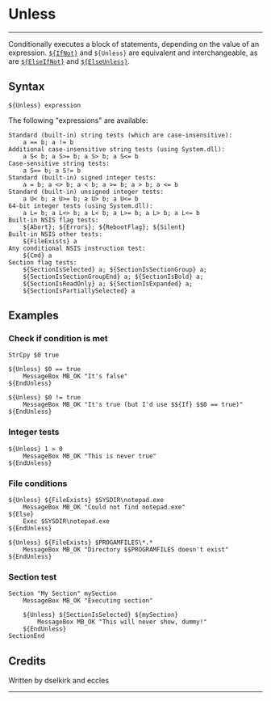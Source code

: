 # Unless

---

Conditionally executes a block of statements, depending on the value of an expression. [`${IfNot}`][1] and `${Unless}` are equivalent and interchangeable, as are [`${ElseIfNot}`][2] and [`${ElseUnless}`][3].

## Syntax

	${Unless} expression

The following "expressions" are available:

	Standard (built-in) string tests (which are case-insensitive):
	 	a == b; a != b
	Additional case-insensitive string tests (using System.dll):
	 	a S< b; a S>= b; a S> b; a S<= b
	Case-sensitive string tests:
	 	a S== b; a S!= b
	Standard (built-in) signed integer tests:
	 	a = b; a <> b; a < b; a >= b; a > b; a <= b
	Standard (built-in) unsigned integer tests:
	 	a U< b; a U>= b; a U> b; a U<= b
	64-bit integer tests (using System.dll):
		a L= b; a L<> b; a L< b; a L>= b; a L> b; a L<= b
	Built-in NSIS flag tests:
		${Abort}; ${Errors}; ${RebootFlag}; ${Silent}
	Built-in NSIS other tests:
		${FileExists} a
	Any conditional NSIS instruction test:
		${Cmd} a
	Section flag tests:
		${SectionIsSelected} a; ${SectionIsSectionGroup} a;
		${SectionIsSectionGroupEnd} a; ${SectionIsBold} a;
		${SectionIsReadOnly} a; ${SectionIsExpanded} a;
		${SectionIsPartiallySelected} a

## Examples

### Check if condition is met

	StrCpy $0 true

	${Unless} $0 == true
		MessageBox MB_OK "It's false"
	${EndUnless}

	${Unless} $0 != true
		MessageBox MB_OK "It's true (but I'd use $${If} $$0 == true)"
	${EndUnless}

### Integer tests

	${Unless} 1 > 0
		MessageBox MB_OK "This is never true"
	${EndUnless}

### File conditions

	${Unless} ${FileExists} $SYSDIR\notepad.exe
		MessageBox MB_OK "Could not find notepad.exe"
	${Else}
		Exec $SYSDIR\notepad.exe
	${EndUnless}

	${Unless} ${FileExists} $PROGAMFILES\*.*
		MessageBox MB_OK "Directory $$PROGRAMFILES doesn't exist"
	${EndUnless}

### Section test

	Section "My Section" mySection
		MessageBox MB_OK "Executing section"

		${Unless} ${SectionIsSelected} ${mySection}
			MessageBox MB_OK "This will never show, dummy!"
		${EndUnless}
	SectionEnd

## Credits

Written by dselkirk and eccles

---

[1]: IfNot.md
[2]: ElseIfNot.md
[3]: ElseUnless.md